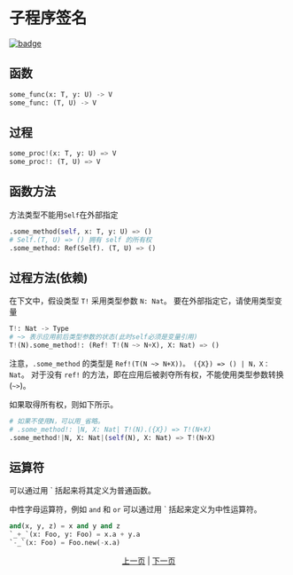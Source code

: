 # 子程序签名

[![badge](https://img.shields.io/endpoint.svg?url=https%3A%2F%2Fgezf7g7pd5.execute-api.ap-northeast-1.amazonaws.com%2Fdefault%2Fsource_up_to_date%3Fowner%3Derg-lang%26repos%3Derg%26ref%3Dmain%26path%3Ddoc/EN/syntax/22_subroutine.md%26commit_hash%3D51de3c9d5a9074241f55c043b9951b384836b258)](https://gezf7g7pd5.execute-api.ap-northeast-1.amazonaws.com/default/source_up_to_date?owner=erg-lang&repos=erg&ref=main&path=doc/EN/syntax/22_subroutine.md&commit_hash=51de3c9d5a9074241f55c043b9951b384836b258)

## 函数

```python
some_func(x: T, y: U) -> V
some_func: (T, U) -> V
```

## 过程

```python
some_proc!(x: T, y: U) => V
some_proc!: (T, U) => V
```

## 函数方法

方法类型不能用`Self`在外部指定

```python
.some_method(self, x: T, y: U) => ()
# Self.(T, U) => () 拥有 self 的所有权
.some_method: Ref(Self). (T, U) => ()
```

## 过程方法(依赖)

在下文中，假设类型 `T!` 采用类型参数 `N: Nat`。 要在外部指定它，请使用类型变量

```python
T!: Nat -> Type
# ~> 表示应用前后类型参数的状态(此时self必须是变量引用)
T!(N).some_method!: (Ref! T!(N ~> N+X), X: Nat) => ()
```

注意，`.some_method` 的类型是 `Ref!(T(N ~> N+X))。 ({X}) => () | N，X：Nat`。
对于没有 `ref!` 的方法，即在应用后被剥夺所有权，不能使用类型参数转换(`~>`)。

如果取得所有权，则如下所示。

```python
# 如果不使用N，可以用_省略。
# .some_method!: |N, X: Nat| T!(N).({X}) => T!(N+X)
.some_method!|N, X: Nat|(self(N), X: Nat) => T!(N+X)
```

## 运算符

可以通过用 ` 括起来将其定义为普通函数。

中性字母运算符，例如 `and` 和 `or` 可以通过用 ` 括起来定义为中性运算符。

```python
and(x, y, z) = x and y and z
`_+_`(x: Foo, y: Foo) = x.a + y.a
`-_`(x: Foo) = Foo.new(-x.a)
```

<p align='center'>
    <a href='./21_lambda.md'>上一页</a> | <a href='./23_closure.md'>下一页</a>
</p>

